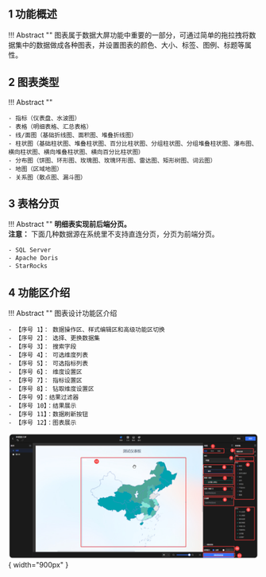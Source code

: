 ## 1 功能概述

!!! Abstract ""
    图表属于数据大屏功能中重要的一部分，可通过简单的拖拉拽将数据集中的数据做成各种图表，并设置图表的颜色、大小、标签、图例、标题等属性。

## 2 图表类型
!!! Abstract ""

    - 指标（仪表盘、水波图）
    - 表格（明细表格、汇总表格）
    - 线/面图（基础折线图、面积图、堆叠折线图）
    - 柱状图（基础柱状图、堆叠柱状图、百分比柱状图、分组柱状图、分组堆叠柱状图、瀑布图、横向柱状图、横向堆叠柱状图、横向百分比柱状图）
    - 分布图（饼图、环形图、玫瑰图、玫瑰环形图、雷达图、矩形树图、词云图）
    - 地图（区域地图）
    - 关系图（散点图、漏斗图）

## 3 表格分页

!!! Abstract ""
    **明细表实现前后端分页。**  
    **注意：** 下面几种数据源在系统里不支持直连分页，分页为前端分页。  

    - SQL Server
    - Apache Doris
    - StarRocks

## 4 功能区介绍

!!! Abstract ""
    图表设计功能区介绍

    - 【序号 1】： 数据操作区、样式编辑区和高级功能区切换
    - 【序号 2】： 选择、更换数据集
    - 【序号 3】： 搜索字段
    - 【序号 4】： 可选维度列表
    - 【序号 5】： 可选指标列表
    - 【序号 6】： 维度设置区
    - 【序号 7】： 指标设置区
    - 【序号 8】： 钻取维度设置区
    - 【序号 9】：结果过滤器
    - 【序号 10】：结果展示
    - 【序号 11】：数据刷新按钮
    - 【序号 12】：图表展示

![视图主功能区](../../img/view_generation/2.0t数据大屏图表功能区.png){ width="900px" }
